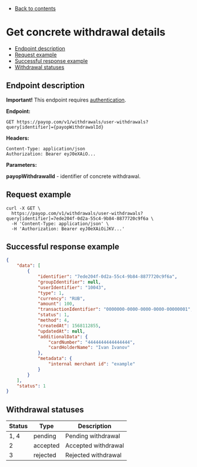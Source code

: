  * [Back to contents](../Readme.md#contents)

# Get concrete withdrawal details

* [Endpoint description](#endpoint-description)
* [Request example](#request-example)
* [Successful response example](#successful-response-example)
* [Withdrawal statuses](#withdrawal-statuses)


## Endpoint description

**Important!** This endpoint requires [authentication](../Authentication/bearerAuthentication.md).

**Endpoint:**

    GET https://payop.com/v1/withdrawals/user-withdrawals?query[identifier]={payopWithdrawalId}

**Headers:**
 
    Content-Type: application/json
    Authorization: Bearer eyJ0eXAiO...
    
**Parameters:**

**payopWithdrawalId** - identifier of concrete withdrawal.

## Request example

```shell script
curl -X GET \
  https://payop.com/v1/withdrawals/user-withdrawals?query[identifier]=7ede204f-0d2a-55c4-9b84-8877720c9f6a \
  -H 'Content-Type: application/json' \
  -H 'Authorization: Bearer eyJ0eXAiOiJKV...'
```

## Successful response example

```json
{
    "data": [
        {
            "identifier": "7ede204f-0d2a-55c4-9b84-8877720c9f6a",
            "groupIdentifier": null,
            "userIdentifier": "10043",
            "type": 1,
            "currency": "RUB",
            "amount": 100,
            "transactionIdentifier": "0000000-0000-0000-0000-00000001",
            "status": 1,
            "method": 4,
            "createdAt": 1568112855,
            "updatedAt": null,
            "additionalData": {
                "cardNumber": "4444444444444444",
                "cardHolderName": "Ivan Ivanov"
            },
            "metadata": {
                "internal merchant id": "example"
            }
        }
    ],
    "status": 1
}
```

## Withdrawal statuses

Status | Type     | Description                       |
-------|----------|-----------------------------------|
1, 4   | pending  | Pending withdrawal                |
2      | accepted | Accepted withdrawal               |
3      | rejected | Rejected withdrawal               |

